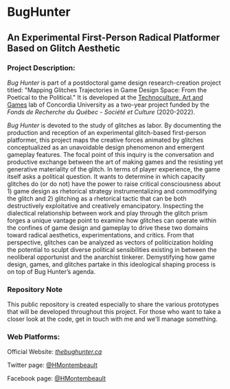# BugHunter
## An Experimental First-Person Radical Platformer Based on Glitch Aesthetic

### Project Description:
*Bug Hunter* is part of a postdoctoral game design research-creation project titled: "Mapping Glitches Trajectories in Game Design Space: From the Poetical to the Political." It is developed at the [Technoculture, Art and Games](https://tag.hexagram.ca/) lab of Concordia University as a two-year project funded by the *Fonds de Recherche du Québec - Société et Culture* (2020-2022).

*Bug Hunter* is devoted to the study of glitches as labor. By documenting the production and reception of an experimental glitch-based first-person platformer, this project maps the creative forces animated by glitches conceptualized as an unavoidable design phenomenon and emergent gameplay features. The focal point of this inquiry is the conversation and productive exchange between the art of making games and the resisting yet generative materiality of the glitch. In terms of player experience, the game itself asks a political question. It wants to determine in which capacity glitches do (or do not) have the power to raise critical consciousness about 1) game design as rhetorical strategy instrumentalizing and commodifying the glitch and 2) glitching as a rhetorical tactic that can be both destructively exploitative and creatively emancipatory. Inspecting the dialectical relationship between work and play through the glitch prism forges a unique vantage point to examine how glitches can operate within the confines of game design and gameplay to drive these two domains toward radical aesthetics, experimentations, and critics. From that perspective, glitches can be analyzed as vectors of politicization holding the potential to sculpt diverse political sensibilities existing in between the neoliberal opportunist and the anarchist tinkerer. Demystifying how game design, games, and glitches partake in this ideological shaping process is on top of Bug Hunter’s agenda.

### Repository Note
This public repository is created especially to share the various prototypes that will be developed throughout this project. For those who want to take a closer look at the code, get in touch with me and we'll manage something.

### Web Platforms:
Official Website: [*thebughunter.ca*](www.thebughunter.ca)

Twitter page: [@HMontembeault](https://twitter.com/HMontembeault)

Facebook page: [@HMontembeault](https://www.facebook.com/HMontembeault)
